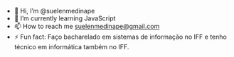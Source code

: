 - 👋 Hi, I’m @suelenmedinape
- 🌱 I’m currently learning JavaScript
- 📫 How to reach me suelenmedinape@gmail.com
- ⚡ Fun fact: Faço bacharelado em sistemas de informação no IFF e tenho técnico em informática também no IFF.

<!---
suelenmedinape/suelenmedinape is a ✨ special ✨ repository because its `README.md` (this file) appears on your GitHub profile.
You can click the Preview link to take a look at your changes.
--->
